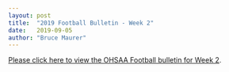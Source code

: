 ```yaml
---
layout: post
title:  "2019 Football Bulletin - Week 2"
date:   2019-09-05
author: "Bruce Maurer"
---
```


[Please click here to view the OHSAA Football bulletin for Week
2](https://storage.googleapis.com/ohsaa-websites/bulletins/2019/2019%20Week%202%20Bulletin.pdf).
